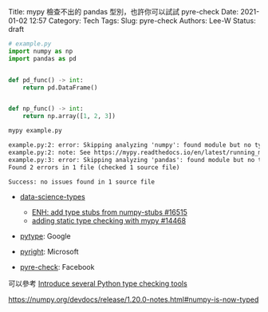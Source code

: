 Title: mypy 檢查不出的 pandas 型別，也許你可以試試 pyre-check
Date: 2021-01-02 12:57
Category: Tech
Tags:
Slug: pyre-check
Authors: Lee-W
Status: draft


```python
# example.py
import numpy as np
import pandas as pd


def pd_func() -> int:
    return pd.DataFrame()


def np_func() -> int:
    return np.array([1, 2, 3])
```



```sh
mypy example.py
```

```txt
example.py:2: error: Skipping analyzing 'numpy': found module but no type hints or library stubs
example.py:2: note: See https://mypy.readthedocs.io/en/latest/running_mypy.html#missing-imports
example.py:3: error: Skipping analyzing 'pandas': found module but no type hints or library stubs
Found 2 errors in 1 file (checked 1 source file)
```

```txt
Success: no issues found in 1 source file
```

* [data-science-types](https://github.com/predictive-analytics-lab/data-science-types)
    * [ENH: add type stubs from numpy-stubs #16515](https://github.com/numpy/numpy/pull/16515)
    * [adding static type checking with mypy #14468](https://github.com/pandas-dev/pandas/issues/14468)


* [pytype](https://github.com/google/pytype): Google
* [pyright](https://github.com/Microsoft/pyright): Microsoft
* [pyre-check](https://pyre-check.org/): Facebook

可以參考 [Introduce several Python type checking tools](https://developpaper.com/introduce-several-python-type-checking-tools/)

https://numpy.org/devdocs/release/1.20.0-notes.html#numpy-is-now-typed
